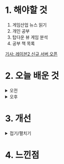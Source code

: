 
# 1. 해야할 것

1. 게임산업 뉴스 읽기 
2. 개인 공부  
3. 탑다운 뷰 게임 분석
4. 공부 책 목록

[기사: 레이븐2 신규 서버 오픈](https://www.gamemeca.com/view.php?gid=1749439)


# 2. 오늘 배운 것

<details>
<summary>오전</summary>

## 오늘의 뉴스 
![image](https://github.com/JM94Ent/TIL-WIL/assets/143363550/3312d754-07cc-40ba-b6cf-043c52dfdfa8)
```
레이븐2 신규 서버 증설
나혼렙의 인기에 힘입어 자신들만의 IP인 레이븐2의 출발이 좋다.  
게임 서버를 늘릴 정도면 사람들이 생각한 것보다 더 많이 모였다는 건데 
```
****
## 공부할 책 목록
![image](https://github.com/JM94Ent/TIL-WIL/assets/143363550/448a7329-4acc-4270-a29c-6a80545b11db)

![image](https://github.com/JM94Ent/TIL-WIL/assets/143363550/5cddebf8-9af9-471a-ac59-f28615f622c5)

![image](https://github.com/JM94Ent/TIL-WIL/assets/143363550/ebe5b927-87a4-4d94-a00c-42c9ea80efce)

![image](https://github.com/JM94Ent/TIL-WIL/assets/143363550/a8dd509c-585e-4062-8f44-de92459e4dd4)
```

```
</details>


<details>
<summary>오후</summary>


</details>




# 3. 개선


<details>
<summary>접기/펼치기</summary>


</details>



# 4. 느낀점


